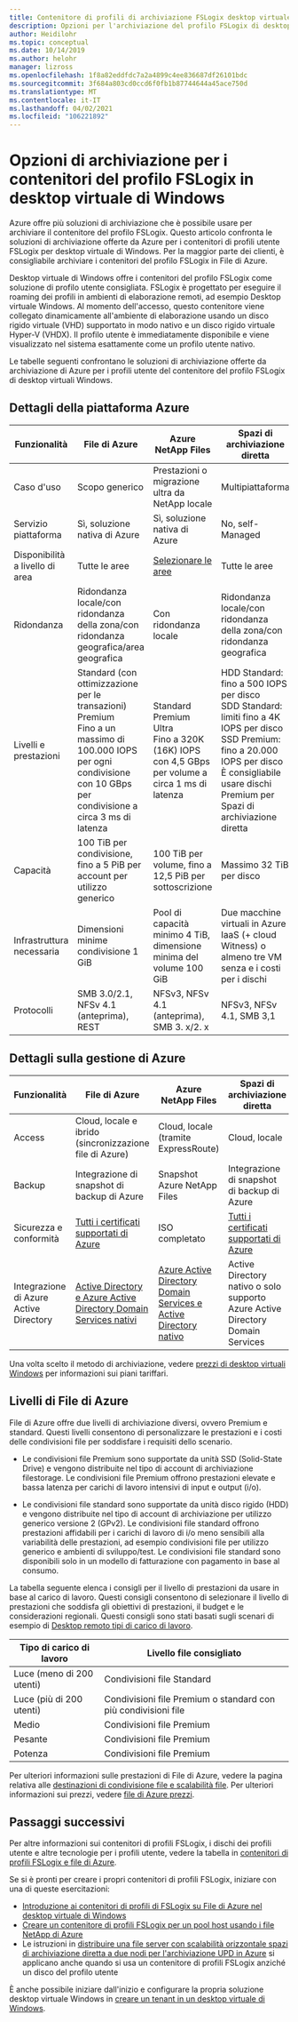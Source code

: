 ```yaml
---
title: Contenitore di profili di archiviazione FSLogix desktop virtuale Windows-Azure
description: Opzioni per l'archiviazione del profilo FSLogix di desktop virtuale Windows in archiviazione di Azure.
author: Heidilohr
ms.topic: conceptual
ms.date: 10/14/2019
ms.author: helohr
manager: lizross
ms.openlocfilehash: 1f8a82eddfdc7a2a4899c4ee836687df26101bdc
ms.sourcegitcommit: 3f684a803cd0ccd6f0fb1b87744644a45ace750d
ms.translationtype: MT
ms.contentlocale: it-IT
ms.lasthandoff: 04/02/2021
ms.locfileid: "106221892"
---
```

# <a name="storage-options-for-fslogix-profile-containers-in-windows-virtual-desktop"></a>Opzioni di archiviazione per i contenitori del profilo FSLogix in desktop virtuale di Windows

Azure offre più soluzioni di archiviazione che è possibile usare per archiviare il contenitore del profilo FSLogix. Questo articolo confronta le soluzioni di archiviazione offerte da Azure per i contenitori di profili utente FSLogix per desktop virtuale di Windows. Per la maggior parte dei clienti, è consigliabile archiviare i contenitori del profilo FSLogix in File di Azure.

Desktop virtuale di Windows offre i contenitori del profilo FSLogix come soluzione di profilo utente consigliata. FSLogix è progettato per eseguire il roaming dei profili in ambienti di elaborazione remoti, ad esempio Desktop virtuale Windows. Al momento dell'accesso, questo contenitore viene collegato dinamicamente all'ambiente di elaborazione usando un disco rigido virtuale (VHD) supportato in modo nativo e un disco rigido virtuale Hyper-V (VHDX). Il profilo utente è immediatamente disponibile e viene visualizzato nel sistema esattamente come un profilo utente nativo.

Le tabelle seguenti confrontano le soluzioni di archiviazione offerte da archiviazione di Azure per i profili utente del contenitore del profilo FSLogix di desktop virtuali Windows.

## <a name="azure-platform-details"></a>Dettagli della piattaforma Azure

|Funzionalità|File di Azure|Azure NetApp Files|Spazi di archiviazione diretta|
|--------|-----------|------------------|---------------------|
|Caso d'uso|Scopo generico|Prestazioni o migrazione ultra da NetApp locale|Multipiattaforma|
|Servizio piattaforma|Sì, soluzione nativa di Azure|Sì, soluzione nativa di Azure|No, self-Managed|
|Disponibilità a livello di area|Tutte le aree|[Selezionare le aree](https://azure.microsoft.com/global-infrastructure/services/?products=netapp&regions=all)|Tutte le aree|
|Ridondanza|Ridondanza locale/con ridondanza della zona/con ridondanza geografica/area geografica|Con ridondanza locale|Ridondanza locale/con ridondanza della zona/con ridondanza geografica|
|Livelli e prestazioni| Standard (con ottimizzazione per le transazioni)<br>Premium<br>Fino a un massimo di 100.000 IOPS per ogni condivisione con 10 GBps per condivisione a circa 3 ms di latenza|Standard<br>Premium<br>Ultra<br>Fino a 320K (16K) IOPS con 4,5 GBps per volume a circa 1 ms di latenza|HDD Standard: fino a 500 IOPS per disco<br>SDD Standard: limiti fino a 4K IOPS per disco<br>SSD Premium: fino a 20.000 IOPS per disco<br>È consigliabile usare dischi Premium per Spazi di archiviazione diretta|
|Capacità|100 TiB per condivisione, fino a 5 PiB per account per utilizzo generico |100 TiB per volume, fino a 12,5 PiB per sottoscrizione|Massimo 32 TiB per disco|
|Infrastruttura necessaria|Dimensioni minime condivisione 1 GiB|Pool di capacità minimo 4 TiB, dimensione minima del volume 100 GiB|Due macchine virtuali in Azure IaaS (+ cloud Witness) o almeno tre VM senza e i costi per i dischi|
|Protocolli|SMB 3.0/2.1, NFSv 4.1 (anteprima), REST|NFSv3, NFSv 4.1 (anteprima), SMB 3. x/2. x|NFSv3, NFSv 4.1, SMB 3,1|

## <a name="azure-management-details"></a>Dettagli sulla gestione di Azure

|Funzionalità|File di Azure|Azure NetApp Files|Spazi di archiviazione diretta|
|--------|-----------|------------------|---------------------|
|Access|Cloud, locale e ibrido (sincronizzazione file di Azure)|Cloud, locale (tramite ExpressRoute)|Cloud, locale|
|Backup|Integrazione di snapshot di backup di Azure|Snapshot Azure NetApp Files|Integrazione di snapshot di backup di Azure|
|Sicurezza e conformità|[Tutti i certificati supportati di Azure](https://www.microsoft.com/trustcenter/compliance/complianceofferings)|ISO completato|[Tutti i certificati supportati di Azure](https://www.microsoft.com/trustcenter/compliance/complianceofferings)|
|Integrazione di Azure Active Directory|[Active Directory e Azure Active Directory Domain Services nativi](../storage/files/storage-files-active-directory-overview.md)|[Azure Active Directory Domain Services e Active Directory nativo](../azure-netapp-files/azure-netapp-files-faqs.md#does-azure-netapp-files-support-azure-active-directory)|Active Directory nativo o solo supporto Azure Active Directory Domain Services|

Una volta scelto il metodo di archiviazione, vedere [prezzi di desktop virtuali Windows](https://azure.microsoft.com/pricing/details/virtual-desktop/) per informazioni sui piani tariffari.

## <a name="azure-files-tiers"></a>Livelli di File di Azure

File di Azure offre due livelli di archiviazione diversi, ovvero Premium e standard. Questi livelli consentono di personalizzare le prestazioni e i costi delle condivisioni file per soddisfare i requisiti dello scenario.

- Le condivisioni file Premium sono supportate da unità SSD (Solid-State Drive) e vengono distribuite nel tipo di account di archiviazione filestorage. Le condivisioni file Premium offrono prestazioni elevate e bassa latenza per carichi di lavoro intensivi di input e output (i/o). 

- Le condivisioni file standard sono supportate da unità disco rigido (HDD) e vengono distribuite nel tipo di account di archiviazione per utilizzo generico versione 2 (GPv2). Le condivisioni file standard offrono prestazioni affidabili per i carichi di lavoro di i/o meno sensibili alla variabilità delle prestazioni, ad esempio condivisioni file per utilizzo generico e ambienti di sviluppo/test. Le condivisioni file standard sono disponibili solo in un modello di fatturazione con pagamento in base al consumo.

La tabella seguente elenca i consigli per il livello di prestazioni da usare in base al carico di lavoro. Questi consigli consentono di selezionare il livello di prestazioni che soddisfa gli obiettivi di prestazioni, il budget e le considerazioni regionali. Questi consigli sono stati basati sugli scenari di esempio di [Desktop remoto tipi di carico di lavoro](/windows-server/remote/remote-desktop-services/remote-desktop-workloads). 

| Tipo di carico di lavoro | Livello file consigliato |
|--------|-----------|
| Luce (meno di 200 utenti) | Condivisioni file Standard |
| Luce (più di 200 utenti) | Condivisioni file Premium o standard con più condivisioni file |
|Medio|Condivisioni file Premium|
|Pesante|Condivisioni file Premium|
|Potenza|Condivisioni file Premium|

Per ulteriori informazioni sulle prestazioni di File di Azure, vedere la pagina relativa alle [destinazioni di condivisione file e scalabilità file](../storage/files/storage-files-scale-targets.md#azure-files-scale-targets). Per ulteriori informazioni sui prezzi, vedere [file di Azure prezzi](https://azure.microsoft.com/pricing/details/storage/files/).

## <a name="next-steps"></a>Passaggi successivi

Per altre informazioni sui contenitori di profili FSLogix, i dischi dei profili utente e altre tecnologie per i profili utente, vedere la tabella in [contenitori di profili FSLogix e file di Azure](fslogix-containers-azure-files.md).

Se si è pronti per creare i propri contenitori di profili FSLogix, iniziare con una di queste esercitazioni:

- [Introduzione ai contenitori di profili di FSLogix su File di Azure nel desktop virtuale di Windows](create-file-share.md)
- [Creare un contenitore di profili FSLogix per un pool host usando i file NetApp di Azure](create-fslogix-profile-container.md)
- Le istruzioni in [distribuire una file server con scalabilità orizzontale spazi di archiviazione diretta a due nodi per l'archiviazione UPD in Azure](/windows-server/remote/remote-desktop-services/rds-storage-spaces-direct-deployment/) si applicano anche quando si usa un contenitore di profili FSLogix anziché un disco del profilo utente

È anche possibile iniziare dall'inizio e configurare la propria soluzione desktop virtuale Windows in [creare un tenant in un desktop virtuale di Windows](./virtual-desktop-fall-2019/tenant-setup-azure-active-directory.md).
